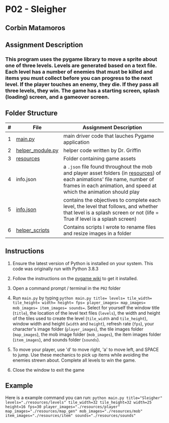 # P02 - Sleigher

## Corbin Matamoros

## Assignment Description

### This program uses the pygame library to move a sprite about one of three levels. Levels are generated based on a text file. Each level has a number of enemies that must be killed and items you must collect before you can progress to the next level. If the player touches an enemy, they die. If they pass all three levels, they win. The game has a starting screen, splash (loading) screen, and a gameover screen.

## Folder Structure

|   #   | File | Assignment Description |
| :---: | ----------- | ---------------------- |
|   1    |  [main.py](main.py)  | main driver code that lauches Pygame application |
|   2    |  [helper_module.py](helper_module.py)  | helper code written by Dr. Griffin |
|   3    |  [resources](./resources)  | Folder containing game assets |
|   4    |  info.json  | a `.json` file found throughout the mob and player asset folders (in [resources](./resources)) of each animations' file name, number of frames in each animation, and speed at which the animation should play |
|   5    |  [info.json](./resources/levels/info.json) | contains the objectives to complete each level, the level that follows, and whether that level is a splash screen or not (life = True if level is a splash screen) |
|   6    |  [helper_scripts](./helper_scripts) | Contains scripts I wrote to rename files and resize images in a folder |

## Instructions

1. Ensure the latest version of Python is installed on your system. This code was originally run with Python 3.8.3

2. Follow the instructions on the [pygame wiki](https://www.pygame.org/wiki/GettingStarted) to get it installed.

3. Open a command prompt / terminal in the `P02` folder

4. Run `main.py` by typing `python main.py title= levels= tile_width= tile_height= width= height= fps= player_images= map_images= mob_images= item_images= sounds=`. Select for yourself the window title (`title`), the location of the level text files (`levels`), the width and height of the tiles used to create the level (`tile_width` and `tile_height`), window width and height (`width` and `height`), refresh rate (`fps`), your character's image folder (`player_images`), the tile images folder (`map_images`), the mob image folder (`mob_images`), the item images folder (`item_images`), and sounds folder (`sounds`).

5. To move your player, use 'd' to move right, 'a' to move left, and SPACE to jump. Use these mechanics to pick up items while avoiding the enemies strewn about. Complete all levels to win the game.

7. Close the window to exit the game

## Example

Here is a example command you can run: `python main.py title="Sleigher" levels="./resources/levels" tile_width=32 tile_height=32 width=25 height=16 fps=30 player_images="./resources/player" map_images="./resources/map_gen" mob_images="./resources/mob" item_images="./resources/item" sounds="./resources/sounds"`
